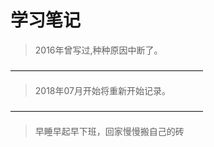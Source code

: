 # 学习笔记

>2016年曾写过,种种原因中断了。

——————————————————————

>2018年07月开始将重新开始记录。

——————————————————————

>早睡早起早下班，回家慢慢搬自己的砖